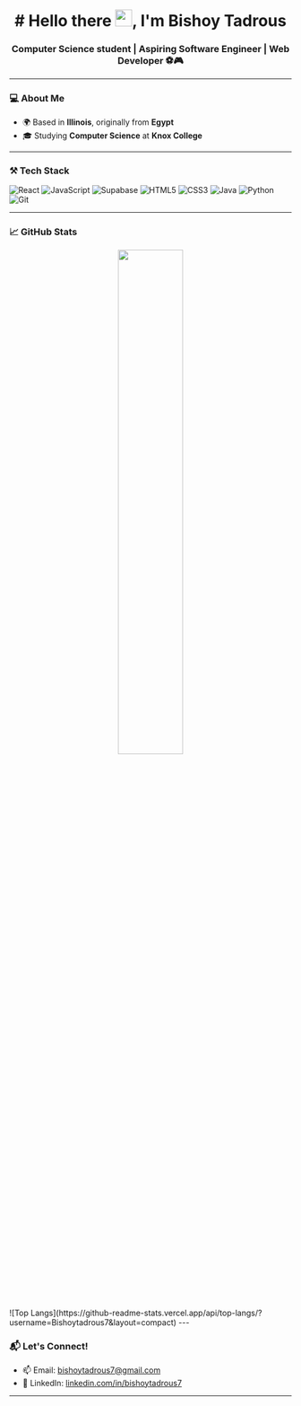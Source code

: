 <h1 align="center"># Hello there <img src="https://raw.githubusercontent.com/MartinHeinz/MartinHeinz/master/wave.gif" width="30px">, I'm Bishoy Tadrous</h1>
<h3 align="center">Computer Science student | Aspiring Software Engineer | Web Developer  ⚽🎮</h3>

---

### 💻 About Me

- 🌍 Based in **Illinois**, originally from **Egypt**
- 🎓 Studying **Computer Science** at **Knox College**

---

### ⚒️ Tech Stack

![React](https://img.shields.io/badge/react-%2361DAFB.svg?style=flat-square&logo=react&logoColor=black)
![JavaScript](https://img.shields.io/badge/javascript-%23F7DF1E.svg?style=flat-square&logo=javascript&logoColor=black)
![Supabase](https://img.shields.io/badge/supabase-3FCF8E.svg?style=flat-square&logo=supabase&logoColor=white)
![HTML5](https://img.shields.io/badge/html5-E34F26?style=flat-square&logo=html5&logoColor=white)
![CSS3](https://img.shields.io/badge/css3-1572B6?style=flat-square&logo=css3&logoColor=white)
![Java](https://img.shields.io/badge/java-%23ED8B00.svg?style=flat-square&logo=java&logoColor=white)
![Python](https://img.shields.io/badge/python-3670A0?style=flat-square&logo=python&logoColor=white)
![Git](https://img.shields.io/badge/git-F05032.svg?style=flat-square&logo=git&logoColor=white)

---

### 📈 GitHub Stats

<p align="center">
  <img width="48%" src="https://github-readme-streak-stats.herokuapp.com/?user=Bishoytadrous7&theme=radical" />
</p>
![Top Langs](https://github-readme-stats.vercel.app/api/top-langs/?username=Bishoytadrous7&layout=compact)
---

### 📬 Let's Connect!

- 📫 Email: bishoytadrous7@gmail.com  
- 💼 LinkedIn: [linkedin.com/in/bishoytadrous7](https://www.linkedin.com/in/bishoytadrous7)

---


